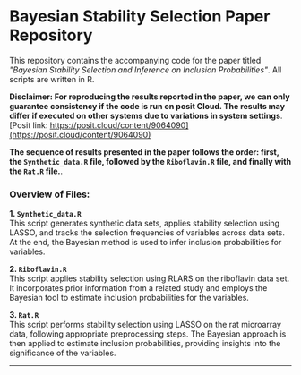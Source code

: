 # Bayesian Stability Selection Paper Repository

This repository contains the accompanying code for the paper titled *"Bayesian Stability Selection and Inference on Inclusion Probabilities"*. All scripts are written in R. 

**Disclaimer: For reproducing the results reported in the paper, we can only guarantee consistency if the code is run on posit Cloud. The results may differ if executed on other systems due to variations in system settings**.
[Posit link: https://posit.cloud/content/9064090](https://posit.cloud/content/9064090)



**The sequence of results presented in the paper follows the order: first, the `Synthetic_data.R` file, followed by the `Riboflavin.R` file, and finally with the `Rat.R` file.**.

### Overview of Files:

**1. `Synthetic_data.R`**  
This script generates synthetic data sets, applies stability selection using LASSO, and tracks the selection frequencies of variables across data sets. At the end, the Bayesian method is used to infer inclusion probabilities for variables.

**2. `Riboflavin.R`**  
This script applies stability selection using RLARS on the riboflavin data set. It incorporates prior information from a related study and employs the Bayesian tool to estimate inclusion probabilities for the variables.

**3. `Rat.R`**  
This script performs stability selection using LASSO on the rat microarray data, following appropriate preprocessing steps. The Bayesian approach is then applied to estimate inclusion probabilities, providing insights into the significance of the variables.

---








